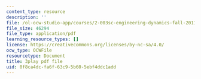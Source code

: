 ```yaml
---
content_type: resource
description: ''
file: /ol-ocw-studio-app/courses/2-003sc-engineering-dynamics-fall-2011/0f8ca4dcfa6f63c95b605ebf4ddc1add_pYZMNOuRwk0.pdf
file_size: 46294
file_type: application/pdf
learning_resource_types: []
license: https://creativecommons.org/licenses/by-nc-sa/4.0/
ocw_type: OCWFile
resourcetype: Document
title: 3play pdf file
uid: 0f8ca4dc-fa6f-63c9-5b60-5ebf4ddc1add
---
```

